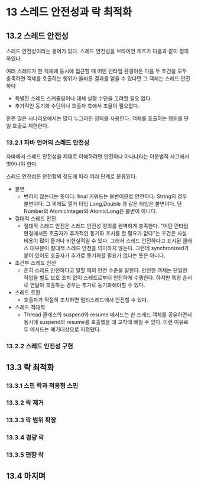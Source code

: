 # 13 스레드 안전성과 락 최적화

## 13.2 스레드 안전성

스레드 안전성이라는 용어가 있다.
스레드 안전성을 브라이언 게츠가 다음과 같이 정의하였다.

여러 스레드가 한 객체에 동시에 접근할 때 어떤 런타임 환경이든 다음 두 조건을 모두 충족하면 객체를 호출하는 행위가 올바른 결과를 얻을 수 있다면 그 객체는 스레드 안전하다

- 특별한 스레드 스케줄링이나 대체 실행 수단을 고려할 필요 없다.
- 추가적인 동기화 수단이나 호출자 측에서 조율이 필요없다.

한편 많은 시나리오에서는 많이 누그러진 정의를 사용한다.
객체를 호출하는 행위를 단일 호출로 제한한다.

### 13.2.1 자바 언어의 스레드 안전성

자바에서 스레드 안전성을 제대로 이해하려면 안전하냐 아니냐라는 이분법적 사고에서 벗어나야 한다.

스레드 안전성은 안전함의 정도에 따라 여러 단계로 분류된다.

- 불변
  - 변하지 않는다는 뜻이다. final 키워드는 불변이므로 안전하다. String의 경우 불변이다. 그 외에도 열거 타입 Long,Double 과 같은 타입은 불변이다. 단 Number의 AtomicInteger와 AtomicLong은 불변이 아니다.
- 절대적 스레드 안전
  - 절대적 스레드 안전은 스레드 안전성 정의를 완벽하게 충족한다. "어떤 런타임 환경에서든 호출자가 추가적인 동기화 조치를 할 필요가 없다"는 조건은 사실 비용이 많이 들거나 비현실적일 수 있다. 그래서 스레드 안전하다고 표시된 클래스 대부분이 절대적 스레드 안전을 의미하지 않는다. 그런데 synchronized가 붙어 있어도 호출자가 추가로 동기화할 필요가 없다는 뜻은 아니다.
- 조건부 스레드 안전
  - 흔히 스레드 안전하다고 말할 때의 안전 수준을 말한다. 안전한 객체는 단일한 작업을 별도 보호 조치 없이 스레드로부터 안전하게 수행한다. 하지만 특정 순서로 연달아 호출하는 경우는 추가로 동기화해야할 수 있다.
- 스레드 호환
  - 호출자가 적절히 조치하면 멀티스레드에서 안전할 수 있다.
- 스레드 적대적
  - Thread 클래스의 suspend와 resume 메서드는 한 스레드 객체를 공유하면서 동시에 suspend와 resume를 호출했을 떄 교착에 빠질 수 있다. 이런 이유로 두 메서드는 폐기대상으로 지정됐다.

### 13.2.2 스레드 안전성 구현

## 13.3 락 최적화

### 13.3.1 스핀 락과 적응형 스핀

### 13.3.2 락 제거

### 13.3.3 락 범위 확장

### 13.3.4 경량 락

### 13.3.5 편향 락

## 13.4 마치며
